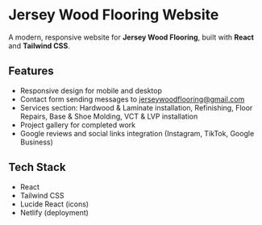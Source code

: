 # Jersey Wood Flooring Website

A modern, responsive website for **Jersey Wood Flooring**, built with **React** and **Tailwind CSS**.

## Features

- Responsive design for mobile and desktop
- Contact form sending messages to jerseywoodflooring@gmail.com
- Services section: Hardwood & Laminate installation, Refinishing, Floor Repairs, Base & Shoe Molding, VCT & LVP installation
- Project gallery for completed work
- Google reviews and social links integration (Instagram, TikTok, Google Business)

## Tech Stack

- React
- Tailwind CSS
- Lucide React (icons)
- Netlify (deployment)
